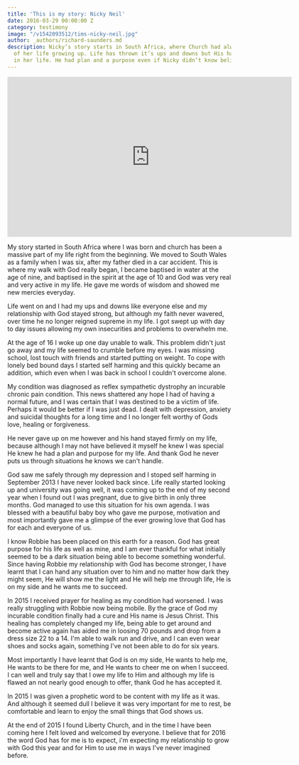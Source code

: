 ```yaml
---
title: 'This is my story: Nicky Neil'
date: 2016-03-29 00:00:00 Z
category: testimony
image: "/v1542093512/tims-nicky-neil.jpg"
author: _authors/richard-saunders.md
description: Nicky’s story starts in South Africa, where Church had always been part
  of her life growing up. Life has thrown it’s ups and downs but His hand stayed firmly
  in her life. He had plan and a purpose even if Nicky didn’t know believe it herself.
---
```


<iframe src="https://player.vimeo.com/video/160713259?title=0&byline=0&portrait=0" width="640" height="360" frameborder="0" webkitallowfullscreen mozallowfullscreen allowfullscreen></iframe>

My story started in South Africa where I was born and church has been a massive part of my life right from the beginning. We moved to South Wales as a family when I was six, after my father died in a car accident. This is where my walk with God really began, I became baptised in water at the age of nine, and baptised in the spirit at the age of 10 and God was very real and very active in my life. He gave me words of wisdom and showed me new mercies everyday.

Life went on and I had my ups and downs like everyone else and my relationship with God stayed strong, but although my faith never wavered, over time he no longer reigned supreme in my life. I got swept up with day to day issues allowing my own insecurities and problems to overwhelm me.

At the age of 16 I woke up one day unable to walk. This problem didn't just go away and my life seemed to crumble before my eyes. I was missing school, lost touch with friends and started putting on weight. To cope with lonely bed bound days I started self harming and this quickly became an addition, which even when I was back in school I couldn't overcome alone.

My condition was diagnosed as reflex sympathetic dystrophy an incurable chronic pain condition. This news shattered any hope I had of having a normal future, and I was certain that I was destined to be a victim of life. Perhaps it would be better if I was just dead. I dealt with depression, anxiety and suicidal thoughts for a long time and I no longer felt worthy of Gods love, healing or forgiveness.

He never gave up on me however and his hand stayed firmly on my life, because although I may not have believed it myself he knew I was special He knew he had a plan and purpose for my life. And thank God he never puts us through situations he knows we can't handle.

God saw me safely through my depression and I stoped self harming in September 2013 I have never looked back since. Life really started looking up and university was going well, it was coming up to the end of my second year when I found out I was pregnant, due to give birth in only three months. God managed to use this situation for his own agenda. I was blessed with a beautiful baby boy who gave me purpose, motivation and most importantly gave me a glimpse of the ever growing love that God has for each and everyone of us.

I know Robbie has been placed on this earth for a reason. God has great purpose for his life as well as mine, and I am ever thankful for what initially seemed to be a dark situation being able to become something wonderful. Since having Robbie my relationship with God has become stronger, I have learnt that I can hand any situation over to him and no matter how dark they might seem, He will show me the light and He will help me through life, He is on my side and he wants me to succeed.

In 2015 I received prayer for healing as my condition had worsened. I was really struggling with Robbie now being mobile. By the grace of God my incurable condition finally had a cure and His name is Jesus Christ. This healing has completely changed my life, being able to get around and become active again has aided me in loosing 70 pounds and drop from a dress size 22 to a 14. I'm able to walk run and drive, and I can even wear shoes and socks again, something I've not been able to do for six years.

Most importantly I have learnt that God is on my side, He wants to help me, He wants to be there for me, and He wants to cheer me on when I succeed. I can well and truly say that I owe my life to Him and although my life is flawed an not nearly good enough to offer, thank God he has accepted it.

In 2015 I was given a prophetic word to be content with my life as it was. And although it seemed dull I believe it was very important for me to rest, be comfortable and learn to enjoy the small things that God shows us.

At the end of 2015 I found Liberty Church, and in the time I have been coming here I felt loved and welcomed by everyone. I believe that for 2016 the word God has for me is to expect, i'm expecting my relationship to grow with God this year and for Him to use me in ways I've never imagined before.
